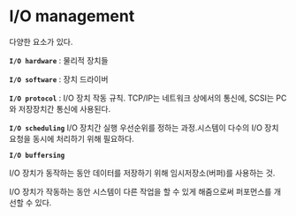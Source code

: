 # I/O management

다양한 요소가 있다.

**`I/O hardware`** : 물리적 장치들

**`I/O software`** : 장치 드라이버

**`I/O protocol`** : I/O 장치 작동 규칙. TCP/IP는 네트워크 상에서의 통신에, SCSI는 PC와 저장장치간 통신에 사용된다.

**`I/O scheduling`** I/O 장치간 실행 우선순위를 정하는 과정.시스템이 다수의 I/O 장치 요청을 동시에 처리하기 위해 필요하다.

**`I/O buffersing`** 

I/O 장치가 동작하는 동안 데이터를 저장하기 위해 임시저장소(버퍼)를 사용하는 것. 

I/O 장치가 작동하는 동안 시스템이 다른 작업을 할 수 있게 해줌으로써 퍼포먼스를 개선할 수 있다.